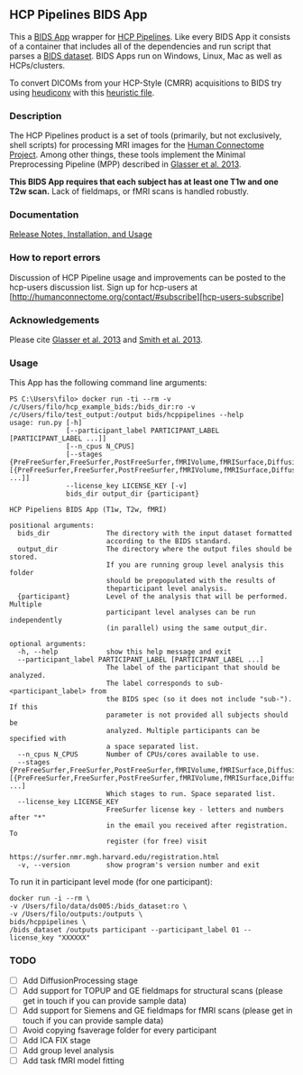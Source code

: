 ## HCP Pipelines BIDS App
This a [BIDS App](https://bids-apps.neuroimging.io) wrapper for [HCP Pipelines](https://github.com/Washington-University/Pipelines).
Like every BIDS App it consists of a container that includes all of the dependencies and run script that parses a [BIDS dataset](http://bids.neuroimgaing.io).
BIDS Apps run on Windows, Linux, Mac as well as HCPs/clusters.

To convert DICOMs from your HCP-Style (CMRR) acquisitions to BIDS try using [heudiconv](https://github.com/nipy/heudiconv) with this [heuristic file](https://github.com/nipy/heudiconv/blob/master/heuristics/cmrr_heuristic.py).

### Description
The HCP Pipelines product is a set of tools (primarily, but not exclusively,
shell scripts) for processing MRI images for the [Human Connectome Project][HCP].
Among other things, these tools implement the Minimal Preprocessing Pipeline
(MPP) described in [Glasser et al. 2013][GlasserEtAl].

**This BIDS App requires that each subject has at least one T1w and one T2w scan.** Lack of fieldmaps, or fMRI scans is handled robustly.

### Documentation
[Release Notes, Installation, and Usage][release-install-use]

### How to report errors
Discussion of HCP Pipeline usage and improvements can be posted to the
hcp-users discussion list. Sign up for hcp-users at
[http://humanconnectome.org/contact/#subscribe][hcp-users-subscribe]

### Acknowledgements
Please cite [Glasser et al. 2013][GlasserEtAl] and [Smith et al. 2013][SmithEtAl].

### Usage
This App has the following command line arguments:

    PS C:\Users\filo> docker run -ti --rm -v /c/Users/filo/hcp_example_bids:/bids_dir:ro -v /c/Users/filo/test_output:/output bids/hcppipelines --help
    usage: run.py [-h]
                  [--participant_label PARTICIPANT_LABEL [PARTICIPANT_LABEL ...]]
                  [--n_cpus N_CPUS]
                  [--stages {PreFreeSurfer,FreeSurfer,PostFreeSurfer,fMRIVolume,fMRISurface,DiffusionPreprocessing} [{PreFreeSurfer,FreeSurfer,PostFreeSurfer,fMRIVolume,fMRISurface,DiffusionPreprocessing} ...]]
                  --license_key LICENSE_KEY [-v]
                  bids_dir output_dir {participant}

    HCP Pipeliens BIDS App (T1w, T2w, fMRI)

    positional arguments:
      bids_dir              The directory with the input dataset formatted
                            according to the BIDS standard.
      output_dir            The directory where the output files should be stored.
                            If you are running group level analysis this folder
                            should be prepopulated with the results of
                            theparticipant level analysis.
      {participant}         Level of the analysis that will be performed. Multiple
                            participant level analyses can be run independently
                            (in parallel) using the same output_dir.

    optional arguments:
      -h, --help            show this help message and exit
      --participant_label PARTICIPANT_LABEL [PARTICIPANT_LABEL ...]
                            The label of the participant that should be analyzed.
                            The label corresponds to sub-<participant_label> from
                            the BIDS spec (so it does not include "sub-"). If this
                            parameter is not provided all subjects should be
                            analyzed. Multiple participants can be specified with
                            a space separated list.
      --n_cpus N_CPUS       Number of CPUs/cores available to use.
      --stages {PreFreeSurfer,FreeSurfer,PostFreeSurfer,fMRIVolume,fMRISurface,DiffusionPreprocessing} [{PreFreeSurfer,FreeSurfer,PostFreeSurfer,fMRIVolume,fMRISurface,DiffusionPreprocessing} ...]
                            Which stages to run. Space separated list.
      --license_key LICENSE_KEY
                            FreeSurfer license key - letters and numbers after "*"
                            in the email you received after registration. To
                            register (for free) visit
                            https://surfer.nmr.mgh.harvard.edu/registration.html
      -v, --version         show program's version number and exit

To run it in participant level mode (for one participant):

    docker run -i --rm \
    -v /Users/filo/data/ds005:/bids_dataset:ro \
    -v /Users/filo/outputs:/outputs \
    bids/hcppipelines \
    /bids_dataset /outputs participant --participant_label 01 --license_key "XXXXXX"


### TODO

   - [ ] Add DiffusionProcessing stage
   - [ ] Add support for TOPUP and GE fieldmaps for structural scans (please get in touch if you can provide sample data)
   - [ ] Add support for Siemens and GE fieldmaps for fMRI scans (please get in touch if you can provide sample data)
   - [ ] Avoid copying fsaverage folder for every participant
   - [ ] Add ICA FIX stage
   - [ ] Add group level analysis
   - [ ] Add task fMRI model fitting

[HCP]: http://www.humanconnectome.org
[GlasserEtAl]: http://www.ncbi.nlm.nih.gov/pubmed/23668970
[SmithEtAl]: http://www.ncbi.nlm.nih.gov/pubmed/23702415
[release-install-use]: https://github.com/Washington-University/Pipelines/wiki/v3.4.0-Release-Notes,-Installation,-and-Usage
